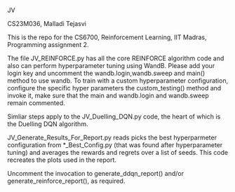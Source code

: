 JV

CS23M036, Malladi Tejasvi

This is the repo for the CS6700, Reinforcement Learning, IIT Madras, Programming assignment 2.

The file JV_REINFORCE.py has all the core REINFORCE algorithm code and also can perform hyperparameter tuning using WandB. Please add your login key and uncomment the wandb.login,wandb.sweep and main() method to use wandb.
To train with a custom hyperparameter configuration, configure the specific hyper parameters the custom_testing() method and invoke it, make sure that the main and wandb.login and wandb.sweep remain commented.

Simliar steps apply to the JV_Duelling_DQN.py code, the heart of which is the Duelling DQN algorithm.

JV_Generate_Results_For_Report.py reads picks the best hyperparmeter configuration from *_Best_Config.py (that was found after hyperparameter tuning) and averages the rewards and regrets over a list of seeds. This code recreates the plots used in the report.

Uncomment the invocation to generate_ddqn_report() and/or generate_reinforce_report(), as required.
